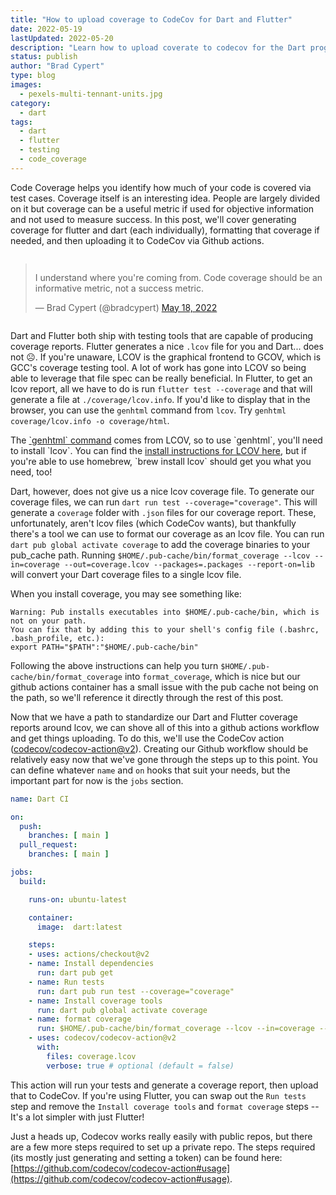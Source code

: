 ```yaml
---
title: "How to upload coverage to CodeCov for Dart and Flutter"
date: 2022-05-19
lastUpdated: 2022-05-20
description: "Learn how to upload coverate to codecov for the Dart programming language!"
status: publish
author: "Brad Cypert"
type: blog
images:
  - pexels-multi-tennant-units.jpg
category:
  - dart
tags:
  - dart
  - flutter
  - testing
  - code_coverage
---
```


Code Coverage helps you identify how much of your code is covered via test cases. Coverage itself is an interesting idea. People are largely divided on it but coverage can be a useful metric if used for objective information and not used to measure success. In this post, we'll cover generating coverage for flutter and dart (each individually), formatting that coverage if needed, and then uploading it to CodeCov via Github actions.

<div style="display: flex; justify-content: center">
<blockquote class="twitter-tweet" data-conversation="none"><p lang="en" dir="ltr">I understand where you&#39;re coming from. Code coverage should be an informative metric, not a success metric.</p>&mdash; Brad Cypert (@bradcypert) <a href="https://twitter.com/bradcypert/status/1526983128576843776?ref_src=twsrc%5Etfw">May 18, 2022</a></blockquote> <script async src="https://platform.twitter.com/widgets.js" charset="utf-8"></script> 
</div>

Dart and Flutter both ship with testing tools that are capable of producing coverage reports. Flutter generates a nice `.lcov` file for you and Dart... does not ☹️. If you're unaware, LCOV is the graphical frontend to GCOV, which is GCC's coverage testing tool. A lot of work has gone into LCOV so being able to leverage that file spec can be really beneficial. In Flutter, to get an lcov report, all we have to do is run `flutter test --coverage` and that will generate a file at `./coverage/lcov.info`. If you'd like to display that in the browser, you can use the `genhtml` command from `lcov`. Try `genhtml coverage/lcov.info -o coverage/html`.

<HeadsUp title="Installing LCOV and Genhtml">
  The <a href="http://ltp.sourceforge.net/coverage/lcov/genhtml.1.php" target="_blank">`genhtml` command</a> comes from LCOV, so to use `genhtml`, you'll need to install `lcov`. You can find the <a href="http://ltp.sourceforge.net/coverage/lcov.php" target="_blank">install instructions for LCOV here</a>, but if you're able to use homebrew, `brew install lcov` should get you what you need, too!
</HeadsUp>

Dart, however, does not give us a nice lcov coverage file. To generate our coverage files, we can run `dart run test --coverage="coverage"`. This will generate a `coverage` folder with `.json` files for our coverage report. These, unfortunately, aren't lcov files (which CodeCov wants), but thankfully there's a tool we can use to format our coverage as an lcov file. You can run `dart pub global activate coverage` to add the coverage binaries to your pub_cache path. Running `$HOME/.pub-cache/bin/format_coverage --lcov --in=coverage --out=coverage.lcov --packages=.packages --report-on=lib` will convert your Dart coverage files to a single lcov file.

<HeadsUp title="pubcache and the path">
  When you install coverage, you may see something like:

    Warning: Pub installs executables into $HOME/.pub-cache/bin, which is not on your path.
    You can fix that by adding this to your shell's config file (.bashrc, .bash_profile, etc.):
    export PATH="$PATH":"$HOME/.pub-cache/bin"

  Following the above instructions can help you turn `$HOME/.pub-cache/bin/format_coverage` into `format_coverage`, which is nice but our github actions container has a small issue with the pub cache not being on the path, so we'll reference it directly through the rest of this post.
</HeadsUp>

Now that we have a path to standardize our Dart and Flutter coverage reports around lcov, we can shove all of this into a github actions workflow and get things uploading. To do this, we'll use the CodeCov action ([codecov/codecov-action@v2](https://github.com/codecov/codecov-action)). Creating our Github workflow should be relatively easy now that we've gone through the steps up to this point. You can define whatever `name` and `on` hooks that suit your needs, but the important part for now is the `jobs` section.

```yaml
name: Dart CI

on:
  push:
    branches: [ main ]
  pull_request:
    branches: [ main ]

jobs:
  build:

    runs-on: ubuntu-latest

    container:
      image:  dart:latest

    steps:
    - uses: actions/checkout@v2
    - name: Install dependencies
      run: dart pub get
    - name: Run tests
      run: dart pub run test --coverage="coverage"
    - name: Install coverage tools
      run: dart pub global activate coverage
    - name: format coverage
      run: $HOME/.pub-cache/bin/format_coverage --lcov --in=coverage --out=coverage.lcov --packages=.packages --report-on=lib
    - uses: codecov/codecov-action@v2
      with:
        files: coverage.lcov
        verbose: true # optional (default = false)
```

This action will run your tests and generate a coverage report, then upload that to CodeCov. If you're using Flutter, you can swap out the `Run tests` step and remove the `Install coverage tools` and `format coverage` steps -- It's a lot simpler with just Flutter!

Just a heads up, Codecov works really easily with public repos, but there are a few more steps required to set up a private repo. The steps required (its mostly just generating and setting a token) can be found here: [https://github.com/codecov/codecov-action#usage](https://github.com/codecov/codecov-action#usage).